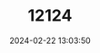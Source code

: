 ---
title: "12124"
category: "Lissemys scutata"
draft: false
date: 2024-02-22 13:03:50
languages:
  English: ["Burmese Flapshell Turtle"]
---